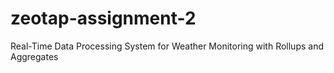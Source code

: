 # zeotap-assignment-2
Real-Time Data Processing System for Weather Monitoring with Rollups and Aggregates
